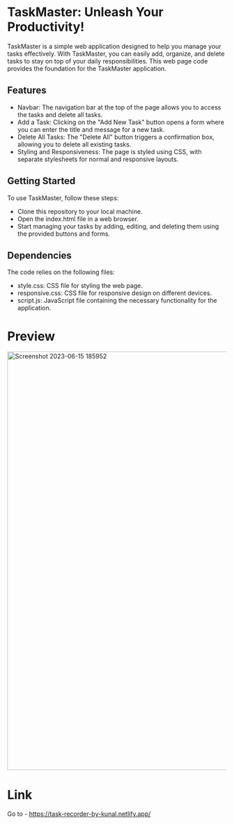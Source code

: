 # TaskMaster: Unleash Your Productivity!

TaskMaster is a simple web application designed to help you manage your tasks effectively. With TaskMaster, you can easily add, organize, and delete tasks to stay on top of your daily responsibilities. This web page code provides the foundation for the TaskMaster application.

## Features

- Navbar: The navigation bar at the top of the page allows you to access the tasks and delete all tasks.
- Add a Task: Clicking on the "Add New Task" button opens a form where you can enter the title and message for a new task.
- Delete All Tasks: The "Delete All" button triggers a confirmation box, allowing you to delete all existing tasks.
- Styling and Responsiveness: The page is styled using CSS, with separate stylesheets for normal and responsive layouts.

## Getting Started

To use TaskMaster, follow these steps:

- Clone this repository to your local machine.
- Open the index.html file in a web browser.
- Start managing your tasks by adding, editing, and deleting them using the provided buttons and forms.

## Dependencies

The code relies on the following files:

- style.css: CSS file for styling the web page.
- responsive.css: CSS file for responsive design on different devices.
- script.js: JavaScript file containing the necessary functionality for the application.

# Preview
<img width="960" alt="Screenshot 2023-06-15 185952" src="https://github.com/KunalKhandekar/TaskMaster/assets/134169718/64a70c36-adb9-426d-810d-2c14b62f9d58">

# Link
Go to - https://task-recorder-by-kunal.netlify.app/
